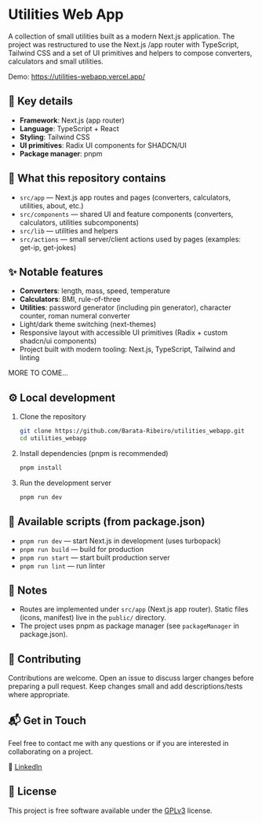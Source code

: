 # Utilities Web App

A collection of small utilities built as a modern Next.js application. The project was restructured to use the Next.js
/app router with TypeScript, Tailwind CSS and a set of UI primitives and helpers to compose converters, calculators and
small utilities.

Demo: https://utilities-webapp.vercel.app/

## 🧰 Key details

- **Framework**: Next.js (app router)
- **Language**: TypeScript + React
- **Styling**: Tailwind CSS
- **UI primitives**: Radix UI components for SHADCN/UI
- **Package manager**: pnpm

## 📁 What this repository contains

- `src/app` — Next.js app routes and pages (converters, calculators, utilities, about, etc.)
- `src/components` — shared UI and feature components (converters, calculators, utilities subcomponents)
- `src/lib` — utilities and helpers
- `src/actions` — small server/client actions used by pages (examples: get-ip, get-jokes)

## ✨ Notable features

- **Converters**: length, mass, speed, temperature
- **Calculators**: BMI, rule-of-three
- **Utilities**: password generator (including pin generator), character counter, roman numeral converter
- Light/dark theme switching (next-themes)
- Responsive layout with accessible UI primitives (Radix + custom shadcn/ui components)
- Project built with modern tooling: Next.js, TypeScript, Tailwind and linting

MORE TO COME...

## ⚙️ Local development

1. Clone the repository

   ```bash
   git clone https://github.com/Barata-Ribeiro/utilities_webapp.git
   cd utilities_webapp
   ```

2. Install dependencies (pnpm is recommended)

   ```bash
   pnpm install
   ```

3. Run the development server

   ```bash
   pnpm run dev
   ```

## 🧩 Available scripts (from package.json)

- `pnpm run dev`     — start Next.js in development (uses turbopack)
- `pnpm run build`   — build for production
- `pnpm run start`   — start built production server
- `pnpm run lint`    — run linter

## 📝 Notes

- Routes are implemented under `src/app` (Next.js app router). Static files (icons, manifest) live in the `public/`
  directory.
- The project uses pnpm as package manager (see `packageManager` in package.json).

## 🤝 Contributing

Contributions are welcome. Open an issue to discuss larger changes before preparing a pull request. Keep changes small
and add descriptions/tests where appropriate.

## 📬 Get in Touch

Feel free to contact me with any questions or if you are interested in collaborating on a project.

🔗 [LinkedIn](https://www.linkedin.com/in/barataribeiro/)

## 📜 License

This project is free software available under the [GPLv3](LICENSE) license.
